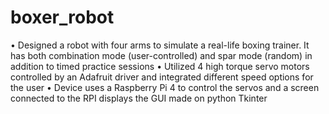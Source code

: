 # boxer_robot
•	Designed a robot with four arms to simulate a real-life boxing trainer. 
It has both combination mode (user-controlled) and spar mode (random) in addition to timed practice sessions
•	Utilized 4 high torque servo motors controlled by an Adafruit driver and integrated different speed options for the user
•	Device uses a Raspberry Pi 4 to control the servos and a screen connected to the RPI displays the GUI made on python Tkinter

